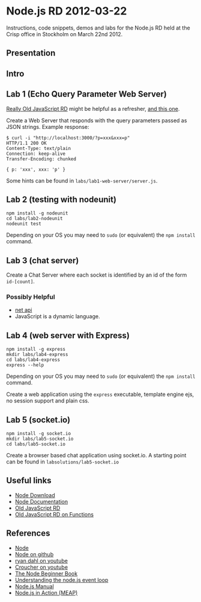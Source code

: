 Node.js RD 2012-03-22
=====================

Instructions, code snippets, demos and labs for the Node.js RD held at the Crisp office in Stockholm on March 22nd 2012.

Presentation
------------

## Intro

## Lab 1 (Echo Query Parameter Web Server)

[Really Old JavaScript RD](http://www.yds.se/crisprd/daniel/javascript/js-a.4-functions.html) might be helpful as a refresher,
[and this one](http://www.yds.se/crisprd/daniel/javascript/js-c.1-closures.html).

Create a Web Server that responds with the query parameters passed as JSON strings. Example response:

	$ curl -i "http://localhost:3000/?p=xxx&xxx=p"
	HTTP/1.1 200 OK
	Content-Type: text/plain
	Connection: keep-alive
	Transfer-Encoding: chunked

	{ p: 'xxx', xxx: 'p' }

Some hints can be found in `labs/lab1-web-server/server.js`.

## Lab 2 (testing with nodeunit)

	npm install -g nodeunit
	cd labs/lab2-nodeunit
	nodeunit test

Depending on your OS you may need to `sudo` (or equivalent) the `npm install` command.

## Lab 3 (chat server)

Create a Chat Server where each socket is identified by an id of the form `id-[count]`.

### Possibly Helpful

* [net api](http://nodejs.org/api/net.html)
* JavaScript is a dynamic language.

## Lab 4 (web server with Express)

	npm install -g express
	mkdir labs/lab4-express
	cd labs/lab4-express
	express --help

Depending on your OS you may need to `sudo` (or equivalent) the `npm install` command.

Create a web application using the `express` executable, template engine ejs, no session support and plain css.

## Lab 5 (socket.io)

	npm install -g socket.io
	mkdir labs/lab5-socket.io
	cd labs/lab5-socket.io

Create a browser based chat application using socket.io. A starting point can be found in `labsolutions/lab5-socket.io`


## Useful links
* [Node Download](http://nodejs.org/#download)
* [Node Documentation](http://nodejs.org/api/index.html)
* [Old JavaScript RD](http://www.yds.se/crisprd/daniel/javascript/index.html)
* [Old JavaScript RD on Functions](http://www.yds.se/crisprd/daniel/javascript/js-a.4-functions.html)

## References
* [Node](http://nodejs.org/)
* [Node on github](https://github.com/joyent/node)
* [ryan dahl on youtube](http://www.youtube.com/watch?v=jo_B4LTHi3I)
* [Croucher on youtube](http://www.youtube.com/watch?v=AH7kw8sKefg)
* [The Node Beginner Book](http://www.nodebeginner.org/)
* [Understanding the node.js event loop](http://blog.mixu.net/2011/02/01/understanding-the-node-js-event-loop/)
* [Node.js Manual](http://nodemanual.org/latest/)
* [Node.js in Action (MEAP)](http://manning.com/cantelon/)
